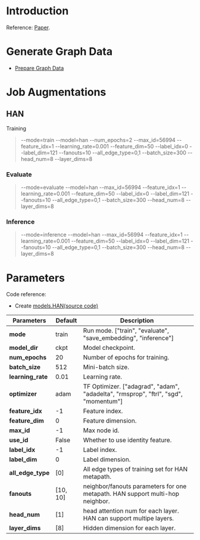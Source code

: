 # Introduction
Reference: [Paper](https://arxiv.org/pdf/1903.07293).

# Generate Graph Data
* [Prepare Graph Data](../../prepare_graph_data.md)

# Job Augmentations
## HAN
Training
> --mode=train --model=han --num_epochs=2 --max_id=56994 --feature_idx=1 --learning_rate=0.001 --feature_dim=50 --label_idx=0 --label_dim=121 --fanouts=10 --all_edge_type=0,1 --batch_size=300 --head_num=8 --layer_dims=8

### Evaluate
> --mode=evaluate --model=han --max_id=56994 --feature_idx=1 --learning_rate=0.001 --feature_dim=50 --label_idx=0 --label_dim=121 --fanouts=10 --all_edge_type=0,1 --batch_size=300 --head_num=8 --layer_dims=8

### Inference
> --mode=inference --model=han --max_id=56994 --feature_idx=1 --learning_rate=0.001 --feature_dim=50 --label_idx=0 --label_dim=121 --fanouts=10 --all_edge_type=0,1 --batch_size=300 --head_num=8 --layer_dims=8

# Parameters
Code reference:
- Create [models.HAN(source code)](https://github.com/microsoft/DeepGNN/blob/main/examples/tensorflow/han/model.py)

| Parameters | Default | Description |
| ----- | ----------- | ------- |
| **mode** | train | Run mode. ["train", "evaluate", "save_embedding", "inference"] |
| **model_dir** | ckpt | Model checkpoint. |
| **num_epochs** | 20 | Number of epochs for training. |
| **batch_size** | 512 | Mini-batch size. |
| **learning_rate** | 0.01 | Learning rate. |
| **optimizer** | adam | TF Optimizer. ["adagrad", "adam", "adadelta", "rmsprop", "ftrl", "sgd", "momentum"] |
| **feature_idx** | -1 | Feature index. |
| **feature_dim** | 0 | Feature dimension. |
| **max_id** | -1 | Max node id. |
| **use_id** | False | Whether to use identity feature. |
| **label_idx** | -1 | Label index. |
| **label_dim** | 0 | Label dimension. |
| **all_edge_type** | [0] | All edge types of training set for HAN metapath. |
| **fanouts** | [10, 10] | neighbor/fanouts parameters for one metapath. HAN support multi-hop neighbor.|
| **head_num** | [1] | head attention num for each layer. HAN can support multipe layers.|
| **layer_dims** | [8] | Hidden dimension for each layer.|
